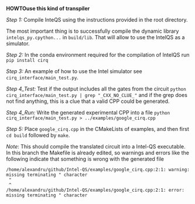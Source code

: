 **HOWTOuse this kind of transpiler**

*Step 1:* Compile InteQS using the instructions provided in the 
root directory.

The most important thing is to successfully compile the dynamic library 
`intelqs_py.cpython...` in `build/lib`. That will allow to use the IntelQS as
a simulator.

*Step 2:* In the conda environment required for the compilation of IntelQS run
`pip install cirq`

*Step 3:* An example of how to use the Intel simulator see 
`cirq_interface/main_test.py`.

*Step 4_Test:* Test if the output includes all the gates from the circuit
`python cirq_interface/main_test.py | grep "_CXX_NO_CLUE_"`
 and if the grep does not find anything, this is a clue that a valid CPP could
 be generated.

*Step 4_Run:* Write the generated experimental CPP into a file
`python cirq_interface/main_test.py > ../examples/google_cirq.cpp`

*Step 5:* Place `google_cirq.cpp` in the CMakeLists of examples, and then first
`cd build` followed by `make`.

*Note*: This should compile the translated circuit into a Intel-QS executable.
In this branch the Makefile is already edited, so warnings and errors like the 
following indicate that something is wrong with the generated file

```
/home/alexandru/github/Intel-QS/examples/google_cirq.cpp:2:1: warning: missing terminating " character
 "
 ^
/home/alexandru/github/Intel-QS/examples/google_cirq.cpp:2:1: error: missing terminating " character

```